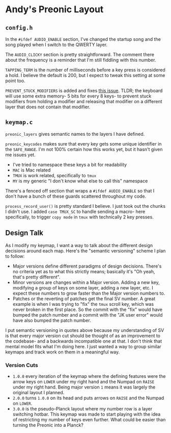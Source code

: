 # Andy's Preonic Layout

## `config.h`

In the `#ifdef AUDIO_ENABLE` section, I've changed the startup song and
the song played when I switch to the QWERTY layer.

The `AUDIO_CLICKY` section is pretty straightforward. The comment there
about the frequency is a reminder that I'm still fiddling with this
number.

`TAPPING_TERM` is the number of milliseconds before a key press is
considered a hold. I believe the default is 200, but I expect to tweak
this setting at some point too.

`PREVENT_STUCK_MODIFIERS` is added and fixes
[this issue](https://github.com/qmk/qmk_firmware/issues/181https://github.com/qmk/qmk_firmware/issues/181).
TLDR; the keyboard will use some extra memory- 5 bits for every 8 keys- to
prevent stuck modifiers from holding a modifier and releasing that
modifier on a different layer that does not contain that modifier.

## `keymap.c`

`preonic_layers` gives semantic names to the layers I have defined.

`preonic_keycodes` makes sure that every key gets some unique identifier
in the `SAFE_RANGE`. I'm not 100% certain how this works yet, but it
hasn't given me issues yet.

- I've tried to namespace these keys a bit for readability
- `MAC` is Mac related
- `TMUX` is work related, specifically to `tmux`
- `MY` is my generic "I don't know what else to call this" namespace

There's a fenced off section that wraps a `#ifdef AUDIO_ENABLE` so that I
don't have a bunch of these guards scattered throughout my code.

`process_record_user()` is pretty standard I believe. I just took out the
chunks I didn't use. I added `case TMUX_SC` to handle sending a macro-
here specifically, to trigger `copy mode` in `tmux` with technically 2 key
presses.

## Design Talk

As I modify my keymap, I want a way to talk about the different design
decisions around each map. Here's the "semantic versioning" scheme I plan
to follow:
- Major versions define different paradigms of design decisions. There's
  no criteria yet as to what this strictly means; basically it's "Oh yeah,
  that's pretty different".
- Minor versions are changes within a Major version. Adding a new key,
  modifying a group of keys on some layer, adding a new layer, etc. I
  expect these numbers to grow faster than the Major version numbers to.
- Patches or the reverting of patches get the final SV number. A great
  example is when I was trying to "fix" the `tmux` scroll key, which was
  never broken in the first place. So the commit with the "fix" would have
  bumped the patch number and a commit with the "JK user error" would have
  also bumped the patch number.

I put semantic versioning in quotes above because my understanding of SV
is that every major version cut should be thought of as an improvement to
the codebase- and a backwards incompatible one at that. I don't think that
mental model fits what I'm doing here. I just wanted a way to group
similar keymaps and track work on them in a meaningful way.

### Version Cuts

- `1.0.0` every iteration of the keymap where the defining features were
  the arrow keys on `LOWER` under my right hand and the Numpad on `RAISE`
  under my right hand. Being major version `1` means it was largely the
  original layout I planned.
- `2.0.0` turns `1.0.0` on its head and puts arrows on `RAISE` and the
  Numpad on `LOWER`.
- `3.0.0` is the pseudo-Planck layout where my number row is a layer
  switching hotbar. This keymap was made to start playing with the idea of
  restricting my number of keys even further. What could be easier than
  turning the Preonic into a Planck?
